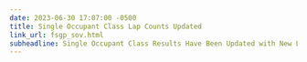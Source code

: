 ```yaml
---
date: 2023-06-30 17:07:00 -0500
title: Single Occupant Class Lap Counts Updated
link_url: fsgp_sov.html
subheadline: Single Occupant Class Results Have Been Updated with New Lap Counts.
---
```


